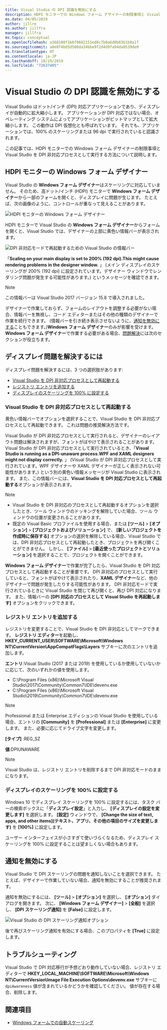 ```yaml
---
title: Visual Studio の DPI 認識を無効にする
description: HDPI モニターでの Windows フォーム デザイナーの制限事項と Visual Studio を DPI 非対応プロセスとして実行する方法について説明します。
ms.date: 04/05/2019
author: jillre
ms.author: jillfra
manager: jillfra
ms.topic: conceptual
ms.openlocfilehash: a368108f1b8f9682151ed8c7b0a6d8b83b1b8a1f
ms.sourcegitcommit: a8e8f4bd5d508da34bbe9f2d4d9fa94da0539de0
ms.translationtype: HT
ms.contentlocale: ja-JP
ms.lasthandoff: 10/19/2019
ms.locfileid: "72637405"
---
```

# <a name="disable-dpi-awareness-in-visual-studio"></a>Visual Studio の DPI 認識を無効にする

Visual Studio はドット/インチ (DPI) 対応アプリケーションであり、ディスプレイが自動的に拡大縮小します。 アプリケーションが DPI 対応ではない場合、オペレーティング システムによってアプリケーションがビットマップとして拡大縮小します。 この動作は DPI 仮想化とも呼ばれています。 それでも、アプリケーションでは、100% のスケーリングまたは 96 dpi で実行されていると認識されます。

この記事では、HDPI モニターでの Windows フォーム デザイナーの制限事項と Visual Studio を DPI 非対応プロセスとして実行する方法について説明します。

## <a name="windows-forms-designer-on-hdpi-monitors"></a>HDPI モニターの Windows フォーム デザイナー

Visual Studio の **Windows フォーム デザイナー**はスケーリングに対応していません。 そのため、高ドット/インチ (HDPI) モニターで **Windows フォーム デザイナー**から一部のフォームを開くと、ディスプレイに問題が生じます。 たとえば、次の画像のように、コントロールが重なって見えることがあります。

![HDPI モニターの Windows フォーム デザイナー](./media/win-forms-designer-hdpi.png)

HDPI モニターで Visual Studio の **Windows フォーム デザイナー**からフォームを開くと、Visual Studio では、デザイナーの上部に黄色い情報バーが表示されます。

![DPI 非対応モードで再起動するための Visual Studio の情報バー](./media/scaling-gold-bar.png)

「**Scaling on your main display is set to 200% (192 dpi).This might cause rendering problems in the designer window.** 」 (メイン ディスプレイのスケーリングが 200% (192 dpi) に設定されています。デザイナー ウィンドウでレンダリング問題が発生する可能性があります。) というメッセージを確認できます。

> [!NOTE]
> この情報バーは Visual Studio 2017 バージョン 15.8 で導入されました。

デザイナーで作業しておらず、フォームのレイアウトを調整する必要がない場合、情報バーを無視し、コード エディターまたはその他の種類のデザイナーで作業を続行できます。 (情報バーを引き続き表示させないように、[通知を無効にする](#disable-notifications)こともできます。)**Windows フォーム デザイナー**のみが影響を受けます。 **Windows フォーム デザイナー**で作業する必要がある場合、[問題解決](#to-resolve-the-display-problem)には次のセクションが役立ちます。

## <a name="to-resolve-the-display-problem"></a>ディスプレイ問題を解決するには

ディスプレイ問題を解決するには、3 つの選択肢があります:

- [Visual Studio を DPI 非対応プロセスとして再起動する](#restart-visual-studio-as-a-dpi-unaware-process)
- [レジストリ エントリを追加する](#add-a-registry-entry)
- [ディスプレイのスケーリングを 100% に設定する](#set-your-display-scaling-setting-to-100)

### <a name="restart-visual-studio-as-a-dpi-unaware-process"></a>Visual Studio を DPI 非対応プロセスとして再起動する

黄色い情報バーでオプションを選択することで、Visual Studio を DPI 非対応プロセスとして再起動できます。 これは問題の推奨解決方法です。

Visual Studio が DPI 非対応プロセスとして実行されると、デザイナーのレイアウト問題は解決されますが、フォントがぼやけて表示されることがあります。 Visual Studio が DPI 非対応プロセスとして実行されているとき、「**Visual Studio is running as a DPI-unaware process.WPF and XAML designers might not display correctly.** 」 (Visual Studio が DPI 非対応プロセスとして実行されています。WPF デザイナーや XAML デザイナーが正しく表示されない可能性があります。) という別の黄色い情報メッセージが Visual Studio に表示されます。 また、この情報バーには、**Visual Studio を DPI 対応プロセスとして再起動する**オプションが表示されます。

> [!NOTE]
> - Visual Studio を DPI 非対応のプロセスとして再起動するオプションを選択したとき、ツール ウィンドウのドッキングを解除していた場合、ツール ウィンドウの位置が変更されることがあります。
> - 既定の Visual Basic プロファイルを使用する場合、または **[ツール]**  >  **[オプション]**  >  **[プロジェクトおよびソリューション]** で、 **[新しいプロジェクトを作成時に保存する]** オプションの選択を解除している場合、Visual Studio では、DPI 非対応プロセスとして再起動したとき、プロジェクトを再び開くことができません。 しかし、 **[ファイル]**  >  **[最近使ったプロジェクトとソリューション]** を選択することで、プロジェクトを開くことができます。

**Windows フォーム デザイナー**で作業が完了したら、Visual Studio を DPI 対応プロセスとして再起動することが重要です。 DPI 非対応のプロセスとして実行していると、フォントがぼやけて表示されたり、**XAML デザイナー**など、他のデザイナーで問題が発生したりする可能性があります。 DPI 非対応モードで実行されているときに Visual Studio を閉じて再び開くと、再び DPI 対応になります。 また、情報バーの **[DPI 対応のプロセスとして Visual Studio を再起動します]** オプションをクリックできます。

### <a name="add-a-registry-entry"></a>レジストリ エントリを追加する

レジストリを変更することで、Visual Studio を DPI 非対応としてマークできます。 **レジストリ エディター**を起動し、**HKEY_CURRENT_USER\SOFTWARE\Microsoft\Windows NT\CurrentVersion\AppCompatFlags\Layers** サブキーに次のエントリを追加します。

**エントリ**:Visual Studio (2017 または 2019) を使用しているか使用していないかに応じて、次のいずれかの値を使用します。

- C:\Program Files (x86)\Microsoft Visual Studio\2017\Community\Common7\IDE\devenv.exe
- C:\Program Files (x86)\Microsoft Visual Studio\2019\Community\Common7\IDE\devenv.exe

> [!NOTE]
> Professional または Enterprise エディションの Visual Studio を使用している場合、エントリの **[Community]** を **[Professional]** または **[Enterprise]** に変更します。 また、必要に応じてドライブ文字を変更します。

**[タイプ]** :REG_SZ

**値**:DPIUNAWARE

> [!NOTE]
> Visual Studio は、レジストリ エントリを削除するまで DPI 非対応モードのままになります。

### <a name="set-your-display-scaling-setting-to-100"></a>ディスプレイのスケーリングを 100% に設定する

Windows 10 でディスプレイ スケーリングを 100% に設定するには、タスク バーの検索ボックスに「**ディスプレイ設定**」と入力し、 **[ディスプレイの設定を変更します]** を選択します。 **[設定]** ウィンドウで、 **[Change the size of text, apps, and other items]\(テキスト、アプリ、その他の項目のサイズを変更します\)** を **[100%]** に設定します。

ユーザー インターフェイスが小さすぎて使いづらくなるため、ディスプレイ スケーリングを 100% に設定することは望ましくない場合もあります。

## <a name="disable-notifications"></a>通知を無効にする

Visual Studio で DPI スケーリングの問題を通知しないことを選択できます。 たとえば、デザイナーで作業していない場合、通知を無効にすることが推奨されます。

通知を無効にするには、 **[ツール]**  >  **[オプション]** を選択し、 **[オプション]** ダイアログを開きます。 次に、 **[Windows フォーム デザイナー]**  >  **[全般]** を選択し、 **[DPI スケーリング通知]** を **[False]** に設定します。

![Visual Studio の DPI スケーリング通知オプション](./media/notifications-option.png)

後で再びスケーリング通知を有効にする場合、このプロパティを **[True]** に設定します。

## <a name="troubleshoot"></a>トラブルシューティング

Visual Studio で DPI 対応移行が予想どおり動作していない場合、レジストリ エディターで **HKEY_LOCAL_MACHINE\SOFTWARE\Microsoft\Windows NT\CurrentVersion\Image File Execution Options\devenv.exe** サブキーに `dpiAwareness` 値が含まれているかどうかを確認してください。 値が存在する場合、削除します。

## <a name="see-also"></a>関連項目

- [Windows フォームでの自動スケーリング](/dotnet/framework/winforms/automatic-scaling-in-windows-forms)
